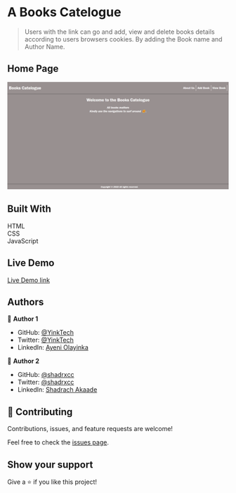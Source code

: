 # A Books Catelogue
> Users with the link can go and add, view and delete books details according to users browsers cookies. By adding the Book name and Author Name.

## Home Page
![screenshot](img/home.png)

## Built With 
HTML <br> CSS <br> JavaScript

## Live Demo

[Live Demo link](https://yinktech.github.io/books-Catelogue/)

## Authors

👤 **Author 1**

- GitHub: [@YinkTech](https://github.com/yinktech)
- Twitter: [@YinkTech](https://twitter.com/yinktech)
- LinkedIn: [Ayeni Olayinka](https://www.linkedin.com/in/ayeni-olayinka-726181134/)

👤 **Author 2**

- GitHub: [@shadrxcc](https://github.com/shadrxcc)
- Twitter: [@shadrxcc](https://twitter.com/shadrxcc)
- LinkedIn: [Shadrach Akaade](https://www.linkedin.com/in/shadrach-akaade-24a375189/)

## 🤝 Contributing
Contributions, issues, and feature requests are welcome!

Feel free to check the [issues page](https://github.com/YinkTech/books-Catelogue/issues).

## Show your support

Give a ⭐️ if you like this project!
